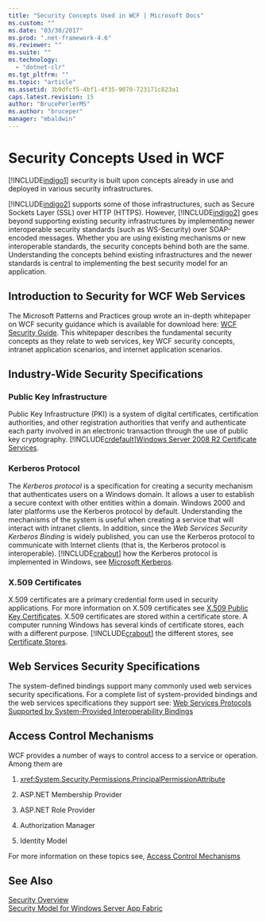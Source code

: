 ```yaml
---
title: "Security Concepts Used in WCF | Microsoft Docs"
ms.custom: ""
ms.date: "03/30/2017"
ms.prod: ".net-framework-4.6"
ms.reviewer: ""
ms.suite: ""
ms.technology: 
  - "dotnet-clr"
ms.tgt_pltfrm: ""
ms.topic: "article"
ms.assetid: 3b9dfcf5-4bf1-4f35-9070-723171c823a1
caps.latest.revision: 15
author: "BrucePerlerMS"
ms.author: "bruceper"
manager: "mbaldwin"
---
```

# Security Concepts Used in WCF
[!INCLUDE[indigo1](../../../../includes/indigo1-md.md)] security is built upon concepts already in use and deployed in various security infrastructures.  
  
 [!INCLUDE[indigo2](../../../../includes/indigo2-md.md)] supports some of those infrastructures, such as Secure Sockets Layer (SSL) over HTTP (HTTPS). However, [!INCLUDE[indigo2](../../../../includes/indigo2-md.md)] goes beyond supporting existing security infrastructures by implementing newer interoperable security standards (such as WS-Security) over SOAP-encoded messages. Whether you are using existing mechanisms or new interoperable standards, the security concepts behind both are the same. Understanding the concepts behind existing infrastructures and the newer standards is central to implementing the best security model for an application.  
  
## Introduction to Security for WCF Web Services  
 The Microsoft Patterns and Practices group wrote an in-depth whitepaper on WCF security guidance which is available for download here: [WCF Security Guide](http://go.microsoft.com/fwlink/?LinkId=210210). This whitepaper describes the fundamental security concepts as they relate to web services, key WCF security concepts, intranet application scenarios, and internet application scenarios.  
  
## Industry-Wide Security Specifications  
  
### Public Key Infrastructure  
 Public Key Infrastructure (PKI) is a system of digital certificates, certification authorities, and other registration authorities that verify and authenticate each party involved in an electronic transaction through the use of public key cryptography. [!INCLUDE[crdefault](../../../../includes/crdefault-md.md)][Windows Server 2008 R2 Certificate Services](http://go.microsoft.com/fwlink/?LinkId=210211).  
  
### Kerberos Protocol  
 The *Kerberos protocol* is a specification for creating a security mechanism that authenticates users on a Windows domain. It allows a user to establish a secure context with other entities within a domain. Windows 2000 and later platforms use the Kerberos protocol by default. Understanding the mechanisms of the system is useful when creating a service that will interact with intranet clients. In addition, since the *Web Services Security Kerberos Binding* is widely published, you can use the Kerberos protocol to communicate with Internet clients (that is, the Kerberos protocol is interoperable). [!INCLUDE[crabout](../../../../includes/crabout-md.md)] how the Kerberos protocol is implemented in Windows, see  [Microsoft Kerberos](http://go.microsoft.com/fwlink/?LinkId=210212).  
  
### X.509 Certificates  
 X.509 certificates are a primary credential form used in security applications. For more information on X.509 certificates see [X.509 Public Key Certificates](http://go.microsoft.com/fwlink/?LinkId=210213). X.509 certificates are stored within a certificate store. A computer running Windows has several kinds of certificate stores, each with a different purpose. [!INCLUDE[crabout](../../../../includes/crabout-md.md)] the different stores, see [Certificate Stores](http://go.microsoft.com/fwlink/?LinkID=87787).  
  
## Web Services Security Specifications  
 The system-defined bindings support many commonly used web services security specifications. For a complete list of system-provided bindings and the web services specifications they support see: [Web Services Protocols Supported by System-Provided Interoperability Bindings](../../../../docs/framework/wcf/feature-details/web-services-protocols-supported-by-system-provided-interoperability-bindings.md)  
  
## Access Control Mechanisms  
 WCF provides a number of ways to control access to a service or operation. Among them are  
  
1.  <xref:System.Security.Permissions.PrincipalPermissionAttribute>  
  
2.  ASP.NET Membership Provider  
  
3.  ASP.NET Role Provider  
  
4.  Authorization Manager  
  
5.  Identity Model  
  
 For more information on these topics see, [Access Control Mechanisms](../../../../docs/framework/wcf/feature-details/access-control-mechanisms.md)  
  
## See Also  
 [Security Overview](../../../../docs/framework/wcf/feature-details/security-overview.md)   
 [Security Model for Windows Server App Fabric](http://go.microsoft.com/fwlink/?LinkID=201279&clcid=0x409)